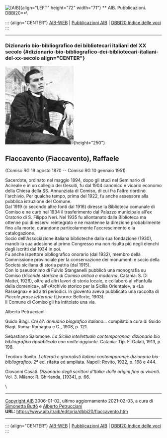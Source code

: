 ![\[AIB\]](/aib/wi/aibv72.gif){align="LEFT" height="72" width="71"}
** AIB. Pubblicazioni. DBBI20**\

::: {align="CENTER"}
[AIB-WEB](/) \| [Pubblicazioni AIB](/pubblicazioni/) \| [DBBI20 Indice
delle voci](dbbi20.htm)
:::

------------------------------------------------------------------------

### Dizionario bio-bibliografico dei bibliotecari italiani del XX secolo {#dizionario-bio-bibliografico-dei-bibliotecari-italiani-del-xx-secolo align="CENTER"}

![\[Ritratto\]](flaccavento.jpg){height="250"}

## Flaccavento (Fiaccavento), Raffaele

(Comiso RG 19 agosto 1870 -- Comiso RG 10 gennaio 1951)

Sacerdote, ordinato nel maggio 1894, dopo gli studi nel Seminario di
Acireale e in un collegio dei Gesuiti, fu dal 1904 canonico e vicario
economo della Chiesa della SS. Annunziata di Comiso, di cui fra l\'altro
riordinò l\'archivio. Per qualche tempo, prima del 1922, fu anche
assessore alla pubblica istruzione del Comune.\
Dal 1919 (o secondo altre fonti dal 1916) diresse la Biblioteca comunale
di Comiso e ne curò nel 1934 il trasferimento dal Palazzo municipale
all\'ex Oratorio di S. Filippo Neri. Nel 1935 fu allontanato dalla
Biblioteca ma ottenne poi di esservi reintegrato e ne mantenne la
direzione probabilmente fino alla morte, curandone particolarmente
l\'accrescimento e la catalogazione.\
Socio dell\'Associazione italiana biblioteche dalla sua fondazione
(1930), mandò la sua adesione al primo Congresso ma non risulta più
negli elenchi degli iscritti dal 1934 in poi.\
Fu anche ispettore bibliografico onorario (dal 1932), membro della
Commissione provinciale per la conservazione dei monumenti e socio della
Società siciliana di storia patria (dal 1915).\
Con lo pseudonimo di Fulvio Stanganelli pubblicò una monografia su
Comiso (*Vicende storiche di Comiso antica e moderna*, Catania: S. Di
Mattei, 1926), oltre ad altri lavori di storia locale, e collaborò al
«Fanfulla della domenica», all\'«Archivio storico per la Sicilia
Orientale», a «La Rassegna» e ad altri periodici. In gioventù aveva
pubblicato una raccolta di *Piccole prose letterarie* (Livorno:
Belforte, 1903).\
Il Comune di Comiso gli ha intitolato una via.

Alberto Petrucciani

Guido Biagi. *Chi è?: annuario biografico italiano\...* compilato a cura
di Guido Biagi. Roma: Romagna e C., 1908, p. 121.

Sebastiano Salomone. *La Sicilia intellettuale contemporanea: dizionario
bio bibliografico ripubblicato con molte aggiunte*. Catania: Tip. F.
Galati, 1913, p. 198.

Teodoro Rovito. *Letterati e giornalisti italiani contemporanei:
dizionario bio-bibliografico*. 2ª ed. rifatta ed ampliata. Napoli:
Rovito, 1922, p. 168 e 444.

Giovanni Casati. *Dizionario degli scrittori d\'Italia: dalle origini
fino ai viventi*. Vol. 3. Milano: R. Ghirlanda, \[1934\], p. 66.

\

------------------------------------------------------------------------

[Copyright AIB](/su-questo-sito/dichiarazione-di-copyright-aib-web/)
2006-01-02, ultimo aggiornamento 2021-02-03, a cura di [Simonetta
Buttò](/aib/redazione3.htm) e [Alberto
Petrucciani](/su-questo-sito/redazione-aib-web/)\
**URL:** https://www.aib.it/aib/editoria/dbbi20/flaccavento.htm

------------------------------------------------------------------------

::: {align="CENTER"}
[AIB-WEB](/) \| [Pubblicazioni AIB](/pubblicazioni/) \| [DBBI20 Indice
delle voci](dbbi20.htm)
:::
